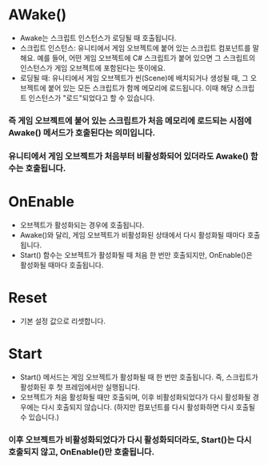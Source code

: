 # AWake()
  * Awake는 스크립트 인스턴스가 로딩될 때 호출됩니다.
  * 스크립트 인스턴스: 유니티에서 게임 오브젝트에 붙어 있는 스크립트 컴포넌트를 말해요. 예를 들어, 어떤 게임 오브젝트에 C# 스크립트가 붙어 있으면 그 스크립트의 인스턴스가 게임 오브젝트에 포함된다는 뜻이에요.
  * 로딩될 때: 유니티에서 게임 오브젝트가 씬(Scene)에 배치되거나 생성될 때, 그 오브젝트에 붙어 있는 모든 스크립트가 함께 메모리에 로드됩니다. 이때 해당 스크립트 인스턴스가 "로드"되었다고 할 수 있습니다.
### 즉 게임 오브젝트에 붙어 있는 스크립트가 처음 메모리에 로드되는 시점에 Awake() 메서드가 호출된다는 의미입니다. 
### 유니티에서 게임 오브젝트가 처음부터 비활성화되어 있더라도 Awake() 함수는 호출됩니다.

# OnEnable
 * 오브젝트가 활성화되는 경우에 호출됩니다.
 * Awake()와 달리, 게임 오브젝트가 비활성화된 상태에서 다시 활성화될 때마다 호출됩니다.
 * Start() 함수는 오브젝트가 활성화될 때 처음 한 번만 호출되지만, OnEnable()은 활성화될 때마다 호출됩니다.

# Reset
 * 기본 설정 값으로 리셋합니다.

# Start
 * Start() 메서드는 게임 오브젝트가 활성화될 때 한 번만 호출됩니다. 즉, 스크립트가 활성화된 후 첫 프레임에서만 실행됩니다.
 * 오브젝트가 처음 활성화될 때만 호출되며, 이후 비활성화되었다가 다시 활성화될 경우에는 다시 호출되지 않습니다. (하지만 컴포넌트를 다시 활성화하면 다시 호출될 수 있습니다.)
### 이후 오브젝트가 비활성화되었다가 다시 활성화되더라도, Start()는 다시 호출되지 않고, OnEnable()만 호출됩니다.


